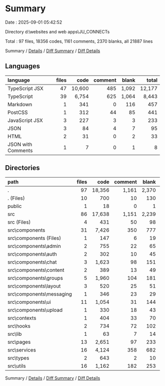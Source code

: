 # Summary

Date : 2025-09-01 05:42:52

Directory d:\\websites and web apps\\JU_CONNECTs

Total : 97 files,  18356 codes, 1161 comments, 2370 blanks, all 21887 lines

Summary / [Details](details.md) / [Diff Summary](diff.md) / [Diff Details](diff-details.md)

## Languages
| language | files | code | comment | blank | total |
| :--- | ---: | ---: | ---: | ---: | ---: |
| TypeScript JSX | 47 | 10,600 | 485 | 1,092 | 12,177 |
| TypeScript | 39 | 6,754 | 625 | 1,064 | 8,443 |
| Markdown | 1 | 341 | 0 | 116 | 457 |
| PostCSS | 1 | 312 | 44 | 85 | 441 |
| JavaScript JSX | 3 | 227 | 3 | 3 | 233 |
| JSON | 3 | 84 | 4 | 7 | 95 |
| HTML | 2 | 31 | 0 | 2 | 33 |
| JSON with Comments | 1 | 7 | 0 | 1 | 8 |

## Directories
| path | files | code | comment | blank | total |
| :--- | ---: | ---: | ---: | ---: | ---: |
| . | 97 | 18,356 | 1,161 | 2,370 | 21,887 |
| . (Files) | 10 | 700 | 10 | 130 | 840 |
| public | 1 | 18 | 0 | 1 | 19 |
| src | 86 | 17,638 | 1,151 | 2,239 | 21,028 |
| src (Files) | 4 | 431 | 50 | 98 | 579 |
| src\\components | 31 | 7,426 | 350 | 777 | 8,553 |
| src\\components (Files) | 1 | 147 | 6 | 19 | 172 |
| src\\components\\admin | 2 | 755 | 22 | 65 | 842 |
| src\\components\\auth | 2 | 302 | 10 | 45 | 357 |
| src\\components\\chat | 3 | 1,623 | 98 | 151 | 1,872 |
| src\\components\\content | 2 | 389 | 13 | 49 | 451 |
| src\\components\\groups | 5 | 1,960 | 104 | 181 | 2,245 |
| src\\components\\layout | 3 | 520 | 25 | 51 | 596 |
| src\\components\\messaging | 1 | 346 | 23 | 29 | 398 |
| src\\components\\ui | 11 | 1,054 | 31 | 144 | 1,229 |
| src\\components\\upload | 1 | 330 | 18 | 43 | 391 |
| src\\contexts | 1 | 404 | 33 | 70 | 507 |
| src\\hooks | 2 | 734 | 72 | 102 | 908 |
| src\\lib | 1 | 63 | 7 | 14 | 84 |
| src\\pages | 13 | 2,651 | 97 | 233 | 2,981 |
| src\\services | 16 | 4,124 | 358 | 682 | 5,164 |
| src\\types | 2 | 643 | 2 | 10 | 655 |
| src\\utils | 16 | 1,162 | 182 | 253 | 1,597 |

Summary / [Details](details.md) / [Diff Summary](diff.md) / [Diff Details](diff-details.md)